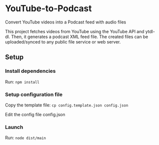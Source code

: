 # YouTube-to-Podcast
Convert YouTube videos into a Podcast feed with audio files

This project fetches videos from YouTube using the YouTube API and ytdl-dl. Then, it generates a podcast XML feed file. The created files can be uploaded/synced to any public file service or web server.

## Setup
### Install dependencies

Run: `npm install`

### Setup configuration file

Copy the template file: `cp config.template.json config.json`

Edit the config file config.json

### Launch

Run: `node dist/main`
